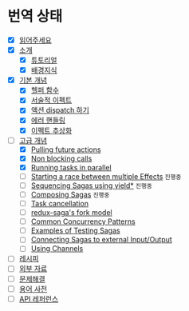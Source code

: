 # 번역 상태

* [x] [읽어주세요](/README.md)
* [x] [소개](/introduction/README.md)
  * [x] [튜토리얼](/introduction/BeginnerTutorial.md)
  * [x] [배경지식](/introduction/SagaBackground.md) 
* [x] [기본 개념](/basics/README.md)
  * [x] [헬퍼 함수](/basics/UsingSagaHelpers.md)
  * [x] [서술적 이펙트](/basics/DeclarativeEffects.md)
  * [x] [액션 dispatch 하기](/basics/DispatchingActions.md) 
  * [x] [에러 핸들링](/basics/ErrorHandling.md)
  * [x] [이펙트 추상화](/basics/Effect.md)
* [ ] [고급 개념](/advanced/README.md)
  * [x] [Pulling future actions](/advanced/FutureActions.md)
  * [x] [Non blocking calls](/advanced/NonBlockingCalls.md)
  * [x] [Running tasks in parallel](/advanced/RunningTasksInParallel.md)
  * [ ] [Starting a race between multiple Effects](/advanced/RacingEffects.md) `진행중`
  * [ ] [Sequencing Sagas using yield*](/advanced/SequencingSagas.md) `진행중`
  * [ ] [Composing Sagas](/advanced/ComposingSagas.md) `진행중`
  * [ ] [Task cancellation](/advanced/TaskCancellation.md)
  * [ ] [redux-saga's fork model](/advanced/ForkModel.md)
  * [ ] [Common Concurrency Patterns](/advanced/Concurrency.md)
  * [ ] [Examples of Testing Sagas](/advanced/Testing.md)
  * [ ] [Connecting Sagas to external Input/Output](/advanced/UsingRunSaga.md)
  * [ ] [Using Channels](/advanced/Channels.md)
* [ ] [레시피](/recipes/README.md)
* [ ] [외부 자료](/ExternalResources.md)
* [ ] [문제해결](/Troubleshooting.md)
* [ ] [용어 사전](/Glossary.md)
* [ ] [API 레퍼런스](/api/README.md)
